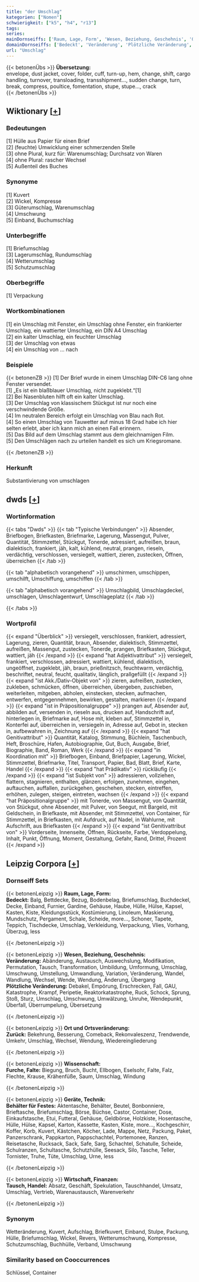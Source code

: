 ```yaml
---
title: "der Umschlag"
kategorien: ["Nomen"]
schwierigkeit: ["k5", "h4", "r13"]
tags:
series:
mainDornseiffs: ['Raum, Lage, Form', 'Wesen, Beziehung, Geschehnis', 'Ort und Ortsveränderung', 'Wissenschaft', 'Geräte, Technik', 'Wirtschaft, Finanzen']
domainDornseiffs: ['Bedeckt', 'Veränderung', 'Plötzliche Veränderung', 'Zurück', 'Furche, Falte', 'Behälter für Festes', 'Tausch, Handel']
url: "Umschlag"
---
```


{{< betonenÜbs >}}
**Übersetzung:**  
envelope, dust jacket, cover, folder, cuff, turn-up, hem, change, shift, cargo handling, turnover, transloading, transshipment..., sudden change, turn, break, compress, poultice, fomentation, stupe, stupe..., crack  
{{< /betonenÜbs >}}

## Wiktionary [[+](https://de.wiktionary.org/wiki/Umschlag)]

### Bedeutungen
[1] Hülle aus Papier für einen Brief  
[2] (feuchte) Umwicklung einer schmerzenden Stelle  
[3] ohne Plural, kurz für: Warenumschlag; Durchsatz von Waren  
[4] ohne Plural: rascher Wechsel  
[5] Außenteil des Buches  

### Synonyme
[1] Kuvert  
[2] Wickel, Kompresse  
[3] Güterumschlag, Warenumschlag  
[4] Umschwung  
[5] Einband, Buchumschlag  

### Unterbegriffe
[1] Briefumschlag  
[3] Lagerumschlag, Rundumschlag  
[4] Wetterumschlag  
[5] Schutzumschlag  

### Oberbegriffe
[1] Verpackung  

### Wortkombinationen
[1] ein Umschlag mit Fenster, ein Umschlag ohne Fenster, ein frankierter Umschlag, ein wattierter Umschlag, ein DIN A4 Umschlag  
[2] ein kalter Umschlag, ein feuchter Umschlag  
[3] der Umschlag von etwas  
[4] ein Umschlag von … nach  

### Beispiele
{{< betonenZB >}}
[1] Der Brief wurde in einem Umschlag DIN-C6 lang ohne Fenster versendet.  
[1] „Es ist ein blaßblauer Umschlag, nicht zugeklebt.“[1]  
[2] Bei Nasenbluten hilft oft ein kalter Umschlag.  
[3] Der Umschlag von klassischem Stückgut ist nur noch eine verschwindende Größe.  
[4] Im neutralen Bereich erfolgt ein Umschlag von Blau nach Rot.  
[4] So einen Umschlag von Tauwetter auf minus 18 Grad habe ich hier selten erlebt, aber ich kann mich an einen Fall erinnern.  
[5] Das Bild auf dem Umschlag stammt aus dem gleichnamigen Film.  
[5] Den Umschlägen nach zu urteilen handelt es sich um Kriegsromane.  

{{< /betonenZB >}}
### Herkunft
Substantivierung von umschlagen  



## dwds [[+](https://www.dwds.de/wb/Umschlag)]

### Wortinformation
{{< tabs "Dwds" >}}
{{< tab "Typische Verbindungen" >}}
Absender, Briefbogen, Briefkasten, Briefmarke, Lagerung, Massengut, Pulver, Quantität, Stimmzettel, Stückgut, Tonerde, adressiert, aufreißen, braun, dialektisch, frankiert, jäh, kalt, kühlend, neutral, prangen, rieseln, verdächtig, verschlossen, versiegelt, wattiert, zieren, zustecken, Öffnen, überreichen
{{< /tab >}}

{{< tab "alphabetisch vorangehend" >}}
umschirmen, umschippen, umschilft, Umschiffung, umschiffen
{{< /tab >}}

{{< tab "alphabetisch vorangehend" >}}
Umschlagbild, Umschlagdeckel, umschlagen, Umschlagentwurf, Umschlageplatz
{{< /tab >}}

{{< /tabs >}}

### Wortprofil
{{< expand "Überblick" >}} versiegelt, verschlossen, frankiert, adressiert, Lagerung, zieren, Quantität, braun, Absender, dialektisch, Stimmzettel, aufreißen, Massengut, zustecken, Tonerde, prangen, Briefkasten, Stückgut, wattiert, jäh {{< /expand >}}
{{< expand "hat Adjektivattribut" >}} versiegelt, frankiert, verschlossen, adressiert, wattiert, kühlend, dialektisch, ungeöffnet, zugeklebt, jäh, braun, prießnitzsch, feuchtwarm, verdächtig, beschriftet, neutral, feucht, qualitativ, länglich, prallgefüllt {{< /expand >}}
{{< expand "ist Akk./Dativ-Objekt von" >}} zieren, aufreißen, zustecken, zukleben, schmücken, öffnen, überreichen, übergeben, zuschieben, weiterleiten, mitgeben, abholen, einstecken, stecken, aufmachen, entwerfen, entgegennehmen, bewirken, gestalten, markieren {{< /expand >}}
{{< expand "ist in Präpositionalgruppe" >}} prangen auf, Absender auf, abbilden auf, versenden in, rieseln aus, drucken auf, Handschrift auf, hinterlegen in, Briefmarke auf, Hose mit, kleben auf, Stimmzettel in, Konterfei auf, überreichen in, versiegeln in, Adresse auf, Gebot in, stecken in, aufbewahren in, Zeichnung auf {{< /expand >}}
{{< expand "hat Genitivattribut" >}} Quantität, Katalog, Stimmung, Büchlein, Taschenbuch, Heft, Broschüre, Hafen, Autobiographie, Gut, Buch, Ausgabe, Brief, Biographie, Band, Roman, Werk {{< /expand >}}
{{< expand "in Koordination mit" >}} Briefbogen, Einband, Briefpapier, Lagerung, Wickel, Stimmzettel, Briefmarke, Titel, Transport, Papier, Bad, Blatt, Brief, Karte, Handel {{< /expand >}}
{{< expand "hat Prädikativ" >}} rückläufig {{< /expand >}}
{{< expand "ist Subjekt von" >}} adressieren, vollziehen, flattern, stagnieren, enthalten, glänzen, erfolgen, zunehmen, eingehen, auftauchen, auffallen, zurückgehen, geschehen, stecken, eintreffen, erhöhen, zulegen, steigen, eintreten, wachsen {{< /expand >}}
{{< expand "hat Präpositionalgruppe" >}} mit Tonerde, von Massengut, von Quantität, von Stückgut, ohne Absender, mit Pulver, von Seegut, mit Bargeld, mit Geldschein, in Briefkaste, mit Absender, mit Stimmzettel, von Container, für Stimmzettel, in Briefkasten, mit Aufdruck, auf Nadel, in Wahlurne, mit Aufschrift, aus Briefkasten {{< /expand >}}
{{< expand "ist Genitivattribut von" >}} Vorderseite, Innenseite, Öffnen, Rückseite, Farbe, Verdoppelung, Inhalt, Punkt, Öffnung, Moment, Gestaltung, Gefahr, Rand, Drittel, Prozent {{< /expand >}}

## Leipzig Corpora [[+](https://corpora.uni-leipzig.de/en/res?word=Umschlag&corpusId=deu_newscrawl-public_2018)]

### Dornseiff Sets
{{< betonenLeipzig >}}
**Raum, Lage, Form:**  
**Bedeckt:** Balg, Bettdecke, Bezug, Bodenbelag, Briefumschlag, Buchdeckel, Decke, Einband, Furnier, Gardine, Gehäuse, Haube, Hülle, Hülse, Kapsel, Kasten, Kiste, Kleidungsstück, Kostümierung, Linoleum, Maskierung, Mundschutz, Pergament, Schale, Scheide, more..., Schoner, Tapete, Teppich, Tischdecke, Umschlag, Verkleidung, Verpackung, Vlies, Vorhang, Überzug, less  

{{< /betonenLeipzig >}}


{{< betonenLeipzig >}}
**Wesen, Beziehung, Geschehnis:**  
**Veränderung:** Abänderung, Austausch, Auswechslung, Modifikation, Permutation, Tausch, Transformation, Umbildung, Umformung, Umschlag, Umschwung, Umstellung, Umwandlung, Variation, Veränderung, Wandel, Wandlung, Wechsel, Wende, Wendung, Änderung, Übergang  
**Plötzliche Veränderung:** Debakel, Empörung, Erschrecken, Fall, GAU, Katastrophe, Krampf, Peripetie, Reaktorkatastrophe, Ruck, Schock, Sprung, Stoß, Sturz, Umschlag, Umschwung, Umwälzung, Unruhe, Wendepunkt, Überfall, Überrumpelung, Übersetzung  

{{< /betonenLeipzig >}}


{{< betonenLeipzig >}}
**Ort und Ortsveränderung:**  
**Zurück:** Bekehrung, Besserung, Comeback, Rekonvaleszenz, Trendwende, Umkehr, Umschlag, Wechsel, Wendung, Wiedereingliederung  

{{< /betonenLeipzig >}}


{{< betonenLeipzig >}}
**Wissenschaft:**  
**Furche, Falte:** Biegung, Bruch, Bucht, Ellbogen, Eselsohr, Falte, Falz, Flechte, Krause, Krähenfüße, Saum, Umschlag, Windung  

{{< /betonenLeipzig >}}


{{< betonenLeipzig >}}
**Geräte, Technik:**  
**Behälter für Festes:** Aktentasche, Behälter, Beutel, Bonbonniere, Brieftasche, Briefumschlag, Börse, Büchse, Castor, Container, Dose, Einkaufstasche, Etui, Futteral, Gehäuse, Geldbörse, Holzkiste, Hosentasche, Hülle, Hülse, Kapsel, Karton, Kassette, Kasten, Kiste, more..., Kochgeschirr, Koffer, Korb, Kuvert, Kästchen, Köcher, Lade, Mappe, Netz, Packung, Paket, Panzerschrank, Pappkarton, Pappschachtel, Portemonee, Ranzen, Reisetasche, Rucksack, Sack, Safe, Sarg, Schachtel, Schatulle, Scheide, Schulranzen, Schultasche, Schutzhülle, Seesack, Silo, Tasche, Teller, Tornister, Truhe, Tüte, Umschlag, Urne, less  

{{< /betonenLeipzig >}}


{{< betonenLeipzig >}}
**Wirtschaft, Finanzen:**  
**Tausch, Handel:** Absatz, Geschäft, Spekulation, Tauschhandel, Umsatz, Umschlag, Vertrieb, Warenaustausch, Warenverkehr  

{{< /betonenLeipzig >}}

### Synonym
Wetteränderung, Kuvert, Aufschlag, Briefkuvert, Einband, Stulpe, Packung, Hülle, Briefumschlag, Wickel, Revers, Wetterumschwung, Kompresse, Schutzumschlag, Buchhülle, Verband, Umschwung


### Similarity based on Cooccurrences
Schlüssel, Container

